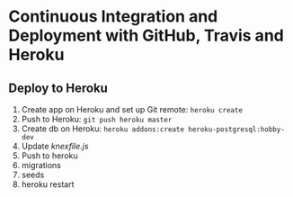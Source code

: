 # Continuous Integration and Deployment with GitHub, Travis and Heroku

## Deploy to Heroku

1. Create app on Heroku and set up Git remote: `heroku create`
1. Push to Heroku: `git push heroku master`
1. Create db on Heroku: `heroku addons:create heroku-postgresql:hobby-dev`
1. Update *knexfile.js*
1. Push to heroku
1. migrations
1. seeds
1. heroku restart
